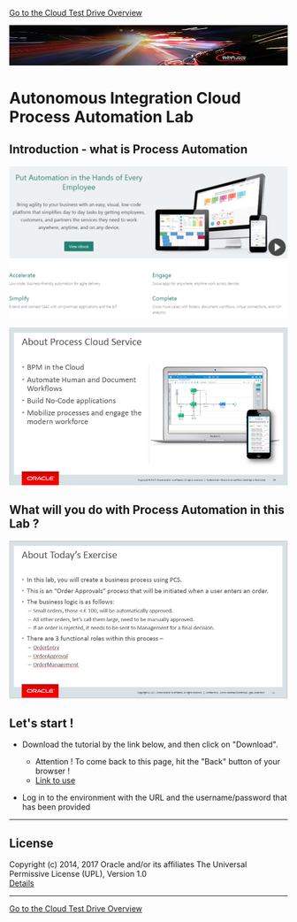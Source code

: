 [Go to the Cloud Test Drive Overview](../README.md)

![](../common/images/customer.logo2.png)

# Autonomous Integration Cloud Process Automation Lab #

## Introduction - what is Process Automation ##

![](images/PCSBanner.PNG)

![](images/aboutPCS.PNG)

## What will you do with Process Automation in this Lab ? ##

![](images/PCSExercise.PNG)

## Let's start ! ##

+ Download the tutorial by the link below, and then click on "Download". 
  - Attention ! To come back to this page, hit the "Back" button of your browser !
  - [Link to use](Process%20Cloud%20Service%20Lab%20-%20v17.docx)

+ Log in to the environment with the URL and the username/password that has been provided

---

## License ##
Copyright (c) 2014, 2017 Oracle and/or its affiliates
The Universal Permissive License (UPL), Version 1.0   
[Details](../common/license.md)

---
[Go to the Cloud Test Drive Overview](../README.md)
